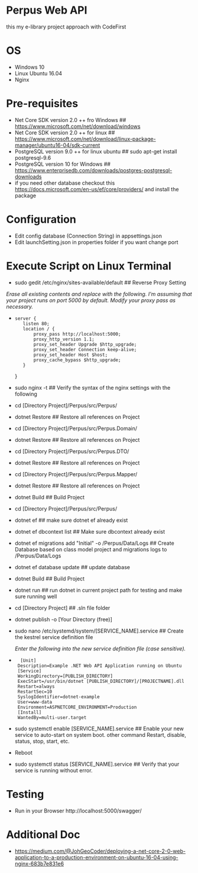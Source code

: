 # Perpus Web API

this my e-library project approach with CodeFirst

# OS

- Windows 10
- Linux Ubuntu 16.04
- Nginx 

# Pre-requisites

- Net Core SDK version 2.0 ++ fro Windows ## https://www.microsoft.com/net/download/windows
- Net Core SDK version 2.0 ++ for linux ## https://www.microsoft.com/net/download/linux-package-manager/ubuntu16-04/sdk-current
- PostgreSQL version 9.0 ++ for linux ubuntu ## sudo apt-get install postgresql-9.6
- PostgreSQL version 10 for Windows ## https://www.enterprisedb.com/downloads/postgres-postgresql-downloads
- if you need other database checkout this https://docs.microsoft.com/en-us/ef/core/providers/ and install the package

# Configuration 

- Edit config database (Connection String) in appsettings.json
- Edit launchSetting.json in properties folder if you want change port

# Execute Script on Linux Terminal

- sudo gedit /etc/nginx/sites-available/default ## Reverse Proxy Setting

*Erase all existing contents and replace with the following. I'm assuming that your project runs on port 5000 by default. Modify your proxy pass as necessary.*
-     server {
         listen 80;
         location / {
             proxy_pass http://localhost:5000;
             proxy_http_version 1.1;
             proxy_set_header Upgrade $http_upgrade;
             proxy_set_header Connection keep-alive;
             proxy_set_header Host $host;
             proxy_cache_bypass $http_upgrade;
         }
     }

- sudo nginx -t ## Verify the syntax of the nginx settings with the following
- cd [Directory Project]/Perpus/src/Perpus/
- dotnet Restore ## Restore all references on Project
- cd [Directory Project]/Perpus/src/Perpus.Domain/
- dotnet Restore ## Restore all references on Project
- cd [Directory Project]/Perpus/src/Perpus.DTO/
- dotnet Restore ## Restore all references on Project
- cd [Directory Project]/Perpus/src/Perpus.Mapper/
- dotnet Restore ## Restore all references on Project
- dotnet Build ## Build Project
- cd [Directory Project]/Perpus/src/Perpus/
- dotnet ef ## make sure dotnet ef already exist
- dotnet ef dbcontext list ## Make sure dbcontext already exist
- dotnet ef migrations add "Initial" -o /Perpus/Data/Logs ## Create Database based on class model project and migrations logs to /Perpus/Data/Logs
- dotnet ef database update ## update database
- dotnet Build ## Build Project
- dotnet run ## run dotnet in current project path for testing and make sure running well
- cd [Directory Project] ## .sln file folder
- dotnet publish -o [Your Directory (free)]
- sudo nano /etc/systemd/system/[SERVICE_NAME].service ## Create the kestrel service definition file

  *Enter the following into the new service definition file (case sensitive).*
-       [Unit]
       Description=Example .NET Web API Application running on Ubuntu
       [Service]
       WorkingDirectory=[PUBLISH_DIRECTORY]
       ExecStart=/usr/bin/dotnet [PUBLISH_DIRECTORY]/[PROJECTNAME].dll
       Restart=always
       RestartSec=10
       SyslogIdentifier=dotnet-example
       User=www-data
       Environment=ASPNETCORE_ENVIRONMENT=Production
       [Install]
       WantedBy=multi-user.target
- sudo systemctl enable [SERVICE_NAME].service ## Enable your new service to auto-start on system boot. other command Restart, disable, status, stop, start, etc.
- Reboot
- sudo systemctl status [SERVICE_NAME].service ## Verify that your service is running without error.

# Testing

- Run in your Browser http://localhost:5000/swagger/

# Additional Doc
- https://medium.com/@JohGeoCoder/deploying-a-net-core-2-0-web-application-to-a-production-environment-on-ubuntu-16-04-using-nginx-683b7e831e6
